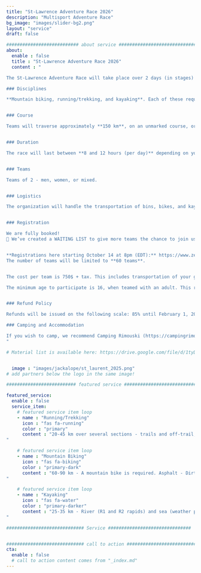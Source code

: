 ```yaml
---
title: "St-Lawrence Adventure Race 2026"
description: "Multisport Adventure Race"
bg_image: "images/slider-bg2.png"
layout: "service"
draft: false

########################### about service #############################
about:
  enable : false
  title : "St-Lawrence Adventure Race 2026"
  content : "

The St-Lawrence Adventure Race will take place over 2 days (in stages) on May 17 and 18, 2025, around Rimouski (QC). This event aims to offer teams a memorable adventure while showcasing the beauty and attractions of the Bas-Saint-Laurent region. The race is part of the Adventure Racing World Series (ARWS): https://www.arworldseries.com/races/st-lawrence-adventure-race-2025-canada.

### Disciplines

**Mountain biking, running/trekking, and kayaking**. Each of these requires map and compass navigation. The distances listed below are subject to slight variations from the final course. This is a demanding endurance event. While it's not exclusively for athletes, participants should have experience in all the disciplines covered by the race.


### Course

Teams will traverse approximately **150 km**, on an unmarked course, orienting themselves with map and compass. The course is designed to challenge experienced teams, while offering new teams the opportunity to experience a longer race format. As such, several checkpoints will be optional so that each team can choose a level of difficulty to meet their objectives. We expect a minority of teams to collect all the checkpoints. The route will remain secret until the day before the race.


### Duration

The race will last between **8 and 12 hours (per day)** depending on your route choices, checkpoint selections, and speed. There will be time cutoffs at various stages of the course.


### Teams

Teams of 2 - men, women, or mixed.


### Logistics

The organization will handle the transportation of bins, bikes, and kayaks if needed. Teams will have access to their bins at certain transitions between disciplines. **The kayak is supplied with your registration** and the model will be as follows: https://www.rtmkayaks.com/optimo-evo-confort/


### Registration

We are fully booked!
📝 We’ve created a WAITING LIST to give more teams the chance to join us: https://forms.gle/c6fTqZLfAWHDt4aw9


**Registrations here starting October 14 at 8pm (EDT):** https://www.zeffy.com/fr-CA/ticketing/6adbb13c-be9a-4c89-ad77-4bf6c3dcd6a1
The number of teams will be limited to **60 teams**.


The cost per team is 750$ + tax. This includes transportation of your gear boxes, bikes, and kayak, the kayak rental, loan of a satellite tracking device, course and map design, and post-race meals. Note that a wetsuit (sleeveless accepted) will be mandatory for one or more kayaking sections. Wetsuits can be rented upon registration.

The minimum age to participate is 16, when teamed with an adult. This requires approval from the race director. Please contact us in advance to discuss.


### Refund Policy

Refunds will be issued on the following scale: 85% until February 1, 2025, 50% between February 2 and April 1, 2025, 25% between April 2 and May 1, 2025. No refunds after May 2, 2025. Until May 2, teams have the option to transfer their registration after informing the organizing committee.

### Camping and Accommodation

If you wish to camp, we recommend Camping Rimouski (https://campingrimouski.com/) as it is the closest campsite, and you’ll receive a discount. There are sites with or without services, as well as rooms available. Please call as soon as possible to reserve your accommodation and mention your participation in the St-Lawrence adventure race to receive a 15% discount (call 418 721-0322).
"

# Material list is available here: https://drive.google.com/file/d/1tyDCnDCLJE4H_vXlhGlhZtjD81_nc2u6/view?usp=sharing


  image : "images/jackalope/st_laurent_2025.png"
# add partners below the logo in the same image!

########################## featured service ############################

featured_service:
  enable : false
  service_item:
    # featured service item loop
    - name : "Running/Trekking"
      icon : "fas fa-running"
      color : "primary"
      content : "20-45 km over several sections - trails and off-trail, shorelines, river and marsh crossings.
"

    # featured service item loop
    - name : "Mountain Biking"
      icon : "fas fa-biking"
      color : "primary-dark"
      content : "60-90 km - A mountain bike is required. Asphalt - Dirt roads – Single track - Forest roads – ATV trails.
"

    # featured service item loop
    - name : "Kayaking"
      icon : "fas fa-water"
      color : "primary-darker"
      content : "25-35 km - River (R1 and R2 rapids) and sea (weather permitting).
"

############################# Service ###############################


############################# call to action #################################
cta:
  enable : false
  # call to action content comes from "_index.md"
---
```

